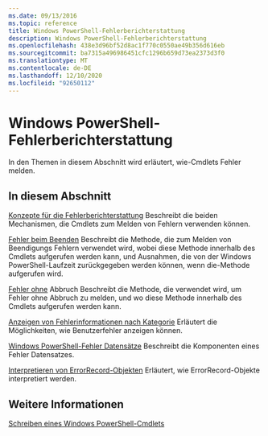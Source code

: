 ```yaml
---
ms.date: 09/13/2016
ms.topic: reference
title: Windows PowerShell-Fehlerberichterstattung
description: Windows PowerShell-Fehlerberichterstattung
ms.openlocfilehash: 438e3d96bf52d8ac1f770c0550ae49b356d616eb
ms.sourcegitcommit: ba7315a496986451cfc1296b659d73ea2373d3f0
ms.translationtype: MT
ms.contentlocale: de-DE
ms.lasthandoff: 12/10/2020
ms.locfileid: "92650112"
---
```

# <a name="windows-powershell-error-reporting"></a>Windows PowerShell-Fehlerberichterstattung

In den Themen in diesem Abschnitt wird erläutert, wie-Cmdlets Fehler melden.

## <a name="in-this-section"></a>In diesem Abschnitt

[Konzepte für die Fehlerberichterstattung](./error-reporting-concepts.md) Beschreibt die beiden Mechanismen, die Cmdlets zum Melden von Fehlern verwenden können.

[Fehler beim Beenden](./terminating-errors.md) Beschreibt die Methode, die zum Melden von Beendigungs Fehlern verwendet wird, wobei diese Methode innerhalb des Cmdlets aufgerufen werden kann, und Ausnahmen, die von der Windows PowerShell-Laufzeit zurückgegeben werden können, wenn die-Methode aufgerufen wird.

[Fehler ohne](./non-terminating-errors.md) Abbruch Beschreibt die Methode, die verwendet wird, um Fehler ohne Abbruch zu melden, und wo diese Methode innerhalb des Cmdlets aufgerufen werden kann.

[Anzeigen von Fehlerinformationen nach Kategorie](./displaying-error-information.md) Erläutert die Möglichkeiten, wie Benutzerfehler anzeigen können.

[Windows PowerShell-Fehler Datensätze](./windows-powershell-error-records.md) Beschreibt die Komponenten eines Fehler Datensatzes.

[Interpretieren von ErrorRecord-Objekten](./interpreting-errorrecord-objects.md) Erläutert, wie ErrorRecord-Objekte interpretiert werden.

## <a name="see-also"></a>Weitere Informationen

[Schreiben eines Windows PowerShell-Cmdlets](./writing-a-windows-powershell-cmdlet.md)
